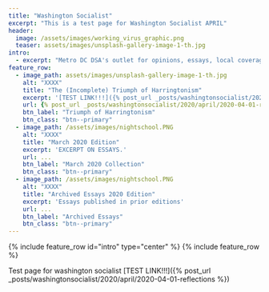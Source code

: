 ```yaml
---
title: "Washington Socialist"
excerpt: "This is a test page for Washington Socialist APRIL"
header:
  image: /assets/images/working_virus_graphic.png
  teaser: assets/images/unsplash-gallery-image-1-th.jpg
intro:
  - excerpt: "Metro DC DSA's outlet for opinions, essays, local coverage, and analysis."
feature_row:
  - image_path: assets/images/unsplash-gallery-image-1-th.jpg
    alt: "XXXX"
    title: "The (Incomplete) Triumph of Harringtonism"
    excerpt: '[TEST LINK!!!]({% post_url _posts/washingtonsocialist/2020/april/2020-04-01-reflections %})'
    url: {% post_url _posts/washingtonsocialist/2020/april/2020-04-01-reflections %}
    btn_label: "Triumph of Harringtonism"
    btn_class: "btn--primary"
  - image_path: /assets/images/nightschool.PNG
    alt: "XXXX"
    title: "March 2020 Edition"
    excerpt: 'EXCERPT ON ESSAYS.' 
    url: ...
    btn_label: "March 2020 Collection"
    btn_class: "btn--primary"
  - image_path: /assets/images/nightschool.PNG
    alt: "XXXX"
    title: "Archived Essays 2020 Edition"
    excerpt: 'Essays published in prior editions' 
    url: ...
    btn_label: "Archived Essays"
    btn_class: "btn--primary"
---
```

{% include feature_row id="intro" type="center" %}
{% include feature_row %}

Test page for washington socialist [TEST LINK!!!]({% post_url _posts/washingtonsocialist/2020/april/2020-04-01-reflections %})
